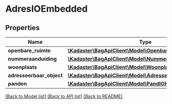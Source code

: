 # AdresIOEmbedded

## Properties
Name | Type | Description | Notes
------------ | ------------- | ------------- | -------------
**openbare_ruimte** | [**\Kadaster\BagApiClient\Model\OpenbareRuimteIOHalBasis**](OpenbareRuimteIOHalBasis.md) |  | [optional] 
**nummeraanduiding** | [**\Kadaster\BagApiClient\Model\NummeraanduidingIOHalBasis**](NummeraanduidingIOHalBasis.md) |  | [optional] 
**woonplaats** | [**\Kadaster\BagApiClient\Model\WoonplaatsIOHalBasis**](WoonplaatsIOHalBasis.md) |  | [optional] 
**adresseerbaar_object** | [**\Kadaster\BagApiClient\Model\AdresseerbaarObjectIOHal**](AdresseerbaarObjectIOHal.md) |  | [optional] 
**panden** | [**\Kadaster\BagApiClient\Model\PandIOHalBasis[]**](PandIOHalBasis.md) |  | [optional] 

[[Back to Model list]](../../README.md#documentation-for-models) [[Back to API list]](../../README.md#documentation-for-api-endpoints) [[Back to README]](../../README.md)

